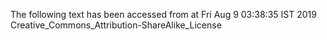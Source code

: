 The following text has been accessed from at Fri Aug 9 03:38:35 IST 2019
Creative_Commons_Attribution-ShareAlike_License
